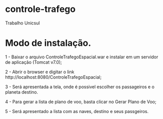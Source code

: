# controle-trafego
Trabalho Unicsul


# Modo de instalação.

1 - Baixar o arquivo ControleTrafegoEspacial.war e instalar em um servidor de aplicação (Tomcat v7.0);

2 - Abrir o browser e digitar o link http://localhost:8080/ControleTrafegoEspacial;

3 - Será apresentada a tela, onde é possivel escolher os passageiros e o planeta destino.

4 - Para gerar a lista de plano de voo, basta clicar no Gerar Plano de Voo;

5 - Será apresentado a lista com as naves, destino e seus passgeiros.
